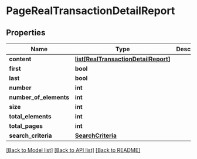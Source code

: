 # PageRealTransactionDetailReport

## Properties
Name | Type | Description | Notes
------------ | ------------- | ------------- | -------------
**content** | [**list[RealTransactionDetailReport]**](RealTransactionDetailReport.md) |  | [optional] 
**first** | **bool** |  | [optional] 
**last** | **bool** |  | [optional] 
**number** | **int** |  | [optional] 
**number_of_elements** | **int** |  | [optional] 
**size** | **int** |  | [optional] 
**total_elements** | **int** |  | [optional] 
**total_pages** | **int** |  | [optional] 
**search_criteria** | [**SearchCriteria**](SearchCriteria.md) |  | [optional] 

[[Back to Model list]](../README.md#documentation-for-models) [[Back to API list]](../README.md#documentation-for-api-endpoints) [[Back to README]](../README.md)


